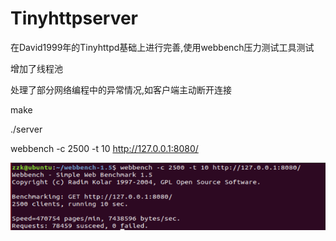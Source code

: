 # Tinyhttpserver
在David1999年的Tinyhttpd基础上进行完善,使用webbench压力测试工具测试

增加了线程池

处理了部分网络编程中的异常情况,如客户端主动断开连接

make

./server

webbench -c 2500 -t 10 http://127.0.0.1:8080/

 ![image](./httpdocs/test.png)
